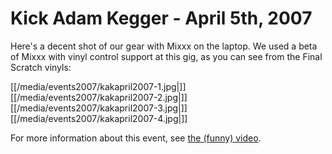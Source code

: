 # Kick Adam Kegger - April 5th, 2007

Here's a decent shot of our gear with Mixxx on the laptop. We used a
beta of Mixxx with vinyl control support at this gig, as you can see
from the Final Scratch vinyls:

[[/media/events2007/kakapril2007-1.jpg|]] [[/media/events2007/kakapril2007-2.jpg|]]
[[/media/events2007/kakapril2007-3.jpg|]] [[/media/events2007/kakapril2007-4.jpg|]]

For more information about this event, see [the (funny)
video](http://www.youtube.com/watch?v=C0yFt46sXz8).
